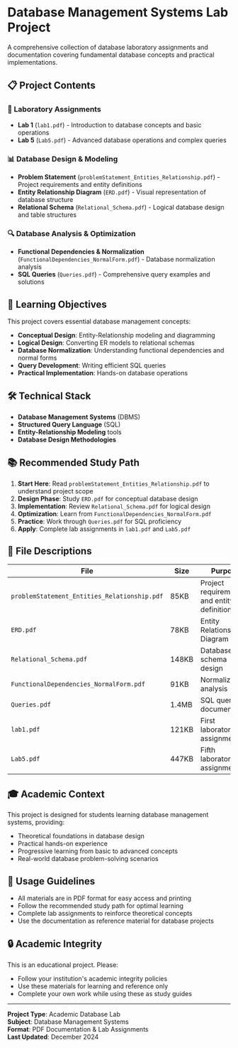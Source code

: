 # Database Management Systems Lab Project

A comprehensive collection of database laboratory assignments and documentation covering fundamental database concepts and practical implementations.

## 📋 Project Contents

### 🧪 Laboratory Assignments
- **Lab 1** (`lab1.pdf`) - Introduction to database concepts and basic operations
- **Lab 5** (`Lab5.pdf`) - Advanced database operations and complex queries

### 📊 Database Design & Modeling
- **Problem Statement** (`problemStatement_Entities_Relationship.pdf`) - Project requirements and entity definitions
- **Entity Relationship Diagram** (`ERD.pdf`) - Visual representation of database structure
- **Relational Schema** (`Relational_Schema.pdf`) - Logical database design and table structures

### 🔍 Database Analysis & Optimization
- **Functional Dependencies & Normalization** (`FunctionalDependencies_NormalForm.pdf`) - Database normalization analysis
- **SQL Queries** (`Queries.pdf`) - Comprehensive query examples and solutions

## 🎯 Learning Objectives

This project covers essential database management concepts:

- **Conceptual Design**: Entity-Relationship modeling and diagramming
- **Logical Design**: Converting ER models to relational schemas
- **Database Normalization**: Understanding functional dependencies and normal forms
- **Query Development**: Writing efficient SQL queries
- **Practical Implementation**: Hands-on database operations

## 🛠️ Technical Stack

- **Database Management Systems** (DBMS)
- **Structured Query Language** (SQL)
- **Entity-Relationship Modeling** tools
- **Database Design Methodologies**

## 📚 Recommended Study Path

1. **Start Here**: Read `problemStatement_Entities_Relationship.pdf` to understand project scope
2. **Design Phase**: Study `ERD.pdf` for conceptual database design
3. **Implementation**: Review `Relational_Schema.pdf` for logical design
4. **Optimization**: Learn from `FunctionalDependencies_NormalForm.pdf`
5. **Practice**: Work through `Queries.pdf` for SQL proficiency
6. **Apply**: Complete lab assignments in `lab1.pdf` and `Lab5.pdf`

## 📖 File Descriptions

| File | Size | Purpose |
|------|------|---------|
| `problemStatement_Entities_Relationship.pdf` | 85KB | Project requirements and entity definitions |
| `ERD.pdf` | 78KB | Entity Relationship Diagram |
| `Relational_Schema.pdf` | 148KB | Database schema design |
| `FunctionalDependencies_NormalForm.pdf` | 91KB | Normalization analysis |
| `Queries.pdf` | 1.4MB | SQL query documentation |
| `lab1.pdf` | 121KB | First laboratory assignment |
| `Lab5.pdf` | 447KB | Fifth laboratory assignment |

## 🎓 Academic Context

This project is designed for students learning database management systems, providing:
- Theoretical foundations in database design
- Practical hands-on experience
- Progressive learning from basic to advanced concepts
- Real-world database problem-solving scenarios

## 📝 Usage Guidelines

- All materials are in PDF format for easy access and printing
- Follow the recommended study path for optimal learning
- Complete lab assignments to reinforce theoretical concepts
- Use the documentation as reference material for database projects

## 🔒 Academic Integrity

This is an educational project. Please:
- Follow your institution's academic integrity policies
- Use these materials for learning and reference only
- Complete your own work while using these as study guides

---

**Project Type**: Academic Database Lab  
**Subject**: Database Management Systems  
**Format**: PDF Documentation & Lab Assignments  
**Last Updated**: December 2024 
